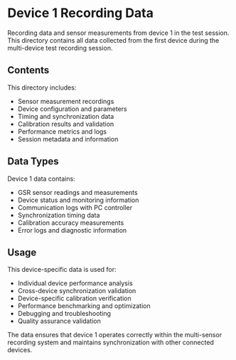 # Device 1 Recording Data

Recording data and sensor measurements from device 1 in the test session. This directory contains all data collected from the first device during the multi-device test recording session.

## Contents

This directory includes:
- Sensor measurement recordings
- Device configuration and parameters
- Timing and synchronization data
- Calibration results and validation
- Performance metrics and logs
- Session metadata and information

## Data Types

Device 1 data contains:
- GSR sensor readings and measurements
- Device status and monitoring information
- Communication logs with PC controller
- Synchronization timing data
- Calibration accuracy measurements
- Error logs and diagnostic information

## Usage

This device-specific data is used for:
- Individual device performance analysis
- Cross-device synchronization validation
- Device-specific calibration verification
- Performance benchmarking and optimization
- Debugging and troubleshooting
- Quality assurance validation

The data ensures that device 1 operates correctly within the multi-sensor recording system and maintains synchronization with other connected devices.